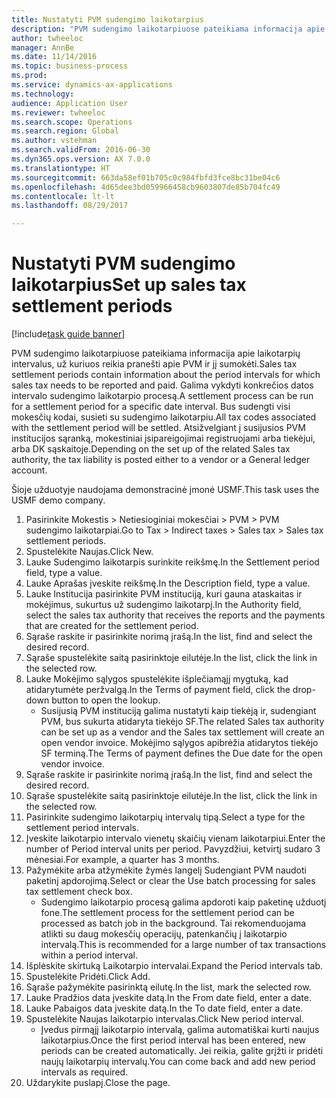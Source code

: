 ```yaml
--- 
title: Nustatyti PVM sudengimo laikotarpius
description: "PVM sudengimo laikotarpiuose pateikiama informacija apie laikotarpių intervalus, už kuriuos reikia pranešti apie PVM ir jį sumokėti."
author: twheeloc
manager: AnnBe
ms.date: 11/14/2016
ms.topic: business-process
ms.prod: 
ms.service: dynamics-ax-applications
ms.technology: 
audience: Application User
ms.reviewer: twheeloc
ms.search.scope: Operations
ms.search.region: Global
ms.author: vstehman
ms.search.validFrom: 2016-06-30
ms.dyn365.ops.version: AX 7.0.0
ms.translationtype: HT
ms.sourcegitcommit: 663da58ef01b705c0c984fbfd3fce8bc31be04c6
ms.openlocfilehash: 4d65dee3bd059966458cb9603807de85b704fc49
ms.contentlocale: lt-lt
ms.lasthandoff: 08/29/2017

---
```

# <a name="set-up-sales-tax-settlement-periods"></a><span data-ttu-id="17a3d-103">Nustatyti PVM sudengimo laikotarpius</span><span class="sxs-lookup"><span data-stu-id="17a3d-103">Set up sales tax settlement periods</span></span>

[!include[task guide banner](../../includes/task-guide-banner.md)]

<span data-ttu-id="17a3d-104">PVM sudengimo laikotarpiuose pateikiama informacija apie laikotarpių intervalus, už kuriuos reikia pranešti apie PVM ir jį sumokėti.</span><span class="sxs-lookup"><span data-stu-id="17a3d-104">Sales tax settlement periods contain information about the period intervals for which sales tax needs to be reported and paid.</span></span> <span data-ttu-id="17a3d-105">Galima vykdyti konkrečios datos intervalo sudengimo laikotarpio procesą.</span><span class="sxs-lookup"><span data-stu-id="17a3d-105">A settlement process can be run for a settlement period for a specific date interval.</span></span> <span data-ttu-id="17a3d-106">Bus sudengti visi mokesčių kodai, susieti su sudengimo laikotarpiu.</span><span class="sxs-lookup"><span data-stu-id="17a3d-106">All tax codes associated with the settlement period will be settled.</span></span> <span data-ttu-id="17a3d-107">Atsižvelgiant į susijusios PVM institucijos sąranką, mokestiniai įsipareigojimai registruojami arba tiekėjui, arba DK sąskaitoje.</span><span class="sxs-lookup"><span data-stu-id="17a3d-107">Depending on the set up of the related Sales tax authority, the tax liability is posted either to a vendor or a General ledger account.</span></span>



<span data-ttu-id="17a3d-108">Šioje užduotyje naudojama demonstracinė įmonė USMF.</span><span class="sxs-lookup"><span data-stu-id="17a3d-108">This task uses the USMF demo company.</span></span>



1. <span data-ttu-id="17a3d-109">Pasirinkite Mokestis > Netiesioginiai mokesčiai > PVM > PVM sudengimo laikotarpiai.</span><span class="sxs-lookup"><span data-stu-id="17a3d-109">Go to Tax > Indirect taxes > Sales tax > Sales tax settlement periods.</span></span>
2. <span data-ttu-id="17a3d-110">Spustelėkite Naujas.</span><span class="sxs-lookup"><span data-stu-id="17a3d-110">Click New.</span></span>
3. <span data-ttu-id="17a3d-111">Lauke Sudengimo laikotarpis surinkite reikšmę.</span><span class="sxs-lookup"><span data-stu-id="17a3d-111">In the Settlement period field, type a value.</span></span>
4. <span data-ttu-id="17a3d-112">Lauke Aprašas įveskite reikšmę.</span><span class="sxs-lookup"><span data-stu-id="17a3d-112">In the Description field, type a value.</span></span>
5. <span data-ttu-id="17a3d-113">Lauke Institucija pasirinkite PVM instituciją, kuri gauna ataskaitas ir mokėjimus, sukurtus už sudengimo laikotarpį.</span><span class="sxs-lookup"><span data-stu-id="17a3d-113">In the Authority field, select the sales tax authority that receives the reports and the payments that are created for the settlement period.</span></span>
6. <span data-ttu-id="17a3d-114">Sąraše raskite ir pasirinkite norimą įrašą.</span><span class="sxs-lookup"><span data-stu-id="17a3d-114">In the list, find and select the desired record.</span></span>
7. <span data-ttu-id="17a3d-115">Sąraše spustelėkite saitą pasirinktoje eilutėje.</span><span class="sxs-lookup"><span data-stu-id="17a3d-115">In the list, click the link in the selected row.</span></span>
8. <span data-ttu-id="17a3d-116">Lauke Mokėjimo sąlygos spustelėkite išplečiamąjį mygtuką, kad atidarytumėte peržvalgą.</span><span class="sxs-lookup"><span data-stu-id="17a3d-116">In the Terms of payment field, click the drop-down button to open the lookup.</span></span>
    * <span data-ttu-id="17a3d-117">Susijusią PVM instituciją galima nustatyti kaip tiekėją ir, sudengiant PVM, bus sukurta atidaryta tiekėjo SF.</span><span class="sxs-lookup"><span data-stu-id="17a3d-117">The related Sales tax authority can be set up as a vendor and the Sales tax settlement will create an open vendor invoice.</span></span> <span data-ttu-id="17a3d-118">Mokėjimo sąlygos apibrėžia atidarytos tiekėjo SF terminą.</span><span class="sxs-lookup"><span data-stu-id="17a3d-118">The Terms of payment defines the Due date for the open vendor invoice.</span></span>  
9. <span data-ttu-id="17a3d-119">Sąraše raskite ir pasirinkite norimą įrašą.</span><span class="sxs-lookup"><span data-stu-id="17a3d-119">In the list, find and select the desired record.</span></span>
10. <span data-ttu-id="17a3d-120">Sąraše spustelėkite saitą pasirinktoje eilutėje.</span><span class="sxs-lookup"><span data-stu-id="17a3d-120">In the list, click the link in the selected row.</span></span>
11. <span data-ttu-id="17a3d-121">Pasirinkite sudengimo laikotarpių intervalų tipą.</span><span class="sxs-lookup"><span data-stu-id="17a3d-121">Select a type for the settlement period intervals.</span></span>
12. <span data-ttu-id="17a3d-122">Įveskite laikotarpio intervalo vienetų skaičių vienam laikotarpiui.</span><span class="sxs-lookup"><span data-stu-id="17a3d-122">Enter the number of Period interval units per period.</span></span> <span data-ttu-id="17a3d-123">Pavyzdžiui, ketvirtį sudaro 3 mėnesiai.</span><span class="sxs-lookup"><span data-stu-id="17a3d-123">For example, a quarter has 3 months.</span></span>
13. <span data-ttu-id="17a3d-124">Pažymėkite arba atžymėkite žymės langelį Sudengiant PVM naudoti paketinį apdorojimą.</span><span class="sxs-lookup"><span data-stu-id="17a3d-124">Select or clear the Use batch processing for sales tax settlement check box.</span></span>
    * <span data-ttu-id="17a3d-125">Sudengimo laikotarpio procesą galima apdoroti kaip paketinę užduotį fone.</span><span class="sxs-lookup"><span data-stu-id="17a3d-125">The settlement process for the settlement period can be processed as batch job in the background.</span></span> <span data-ttu-id="17a3d-126">Tai rekomenduojama atlikti su daug mokesčių operacijų, patenkančių į laikotarpio intervalą.</span><span class="sxs-lookup"><span data-stu-id="17a3d-126">This is recommended for a large number of tax transactions within a period interval.</span></span>  
14. <span data-ttu-id="17a3d-127">Išplėskite skirtuką Laikotarpio intervalai.</span><span class="sxs-lookup"><span data-stu-id="17a3d-127">Expand the Period intervals tab.</span></span>
15. <span data-ttu-id="17a3d-128">Spustelėkite Pridėti.</span><span class="sxs-lookup"><span data-stu-id="17a3d-128">Click Add.</span></span>
16. <span data-ttu-id="17a3d-129">Sąraše pažymėkite pasirinktą eilutę.</span><span class="sxs-lookup"><span data-stu-id="17a3d-129">In the list, mark the selected row.</span></span>
17. <span data-ttu-id="17a3d-130">Lauke Pradžios data įveskite datą.</span><span class="sxs-lookup"><span data-stu-id="17a3d-130">In the From date field, enter a date.</span></span>
18. <span data-ttu-id="17a3d-131">Lauke Pabaigos data įveskite datą.</span><span class="sxs-lookup"><span data-stu-id="17a3d-131">In the To date field, enter a date.</span></span>
19. <span data-ttu-id="17a3d-132">Spustelėkite Naujas laikotarpio intervalas.</span><span class="sxs-lookup"><span data-stu-id="17a3d-132">Click New period interval.</span></span>
    * <span data-ttu-id="17a3d-133">Įvedus pirmąjį laikotarpio intervalą, galima automatiškai kurti naujus laikotarpius.</span><span class="sxs-lookup"><span data-stu-id="17a3d-133">Once the first period interval has been entered, new periods can be created automatically.</span></span> <span data-ttu-id="17a3d-134">Jei reikia, galite grįžti ir pridėti naujų laikotarpių intervalų.</span><span class="sxs-lookup"><span data-stu-id="17a3d-134">You can come back and add new period intervals as required.</span></span>  
20. <span data-ttu-id="17a3d-135">Uždarykite puslapį.</span><span class="sxs-lookup"><span data-stu-id="17a3d-135">Close the page.</span></span>


